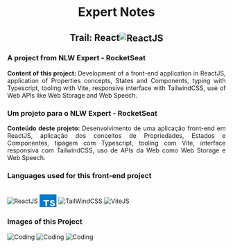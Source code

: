 <h1 align="center">Expert Notes</h1>
<h2 align="center">Trail: React<img align="center" alt="ReactJS" height="25" width="35" src="https://cdn.jsdelivr.net/gh/devicons/devicon@latest/icons/react/react-original.svg" /></h2>

<div>
  <h3 align="justify">A project from NLW Expert - RocketSeat</h3>
  <p align="justify"><strong>Content of this project: </strong>Development of a front-end application in ReactJS, application of Properties concepts, States and Components, typing with Typescript, tooling with Vite, responsive interface with TailwindCSS, use of Web APIs like Web Storage and Web Speech.</p>
</div>

<div>
  <h3 align="justify">Um projeto para o NLW Expert - RocketSeat</h3>
    <p align="justify"><strong>Conteúdo deste projeto: </strong>Desenvolvimento de uma aplicação front-end em ReactJS, aplicação dos conceitos de Propriedades, Estados e Componentes, tipagem com Typescript, tooling com Vite, interface responsiva com TailwindCSS, uso de APIs da Web como Web Storage e Web Speech.</p>
</div>

<h3 align="left">Languages ​​used for this front-end project</h3>
<div style="display: inline_block"><br>
  <img align="center" alt="ReactJS" height="30" width="40" src="https://cdn.jsdelivr.net/gh/devicons/devicon@latest/icons/react/react-original.svg" />
  <img align="center" alt="Typescript" height="30" width="40" src="https://raw.githubusercontent.com/devicons/devicon/master/icons/typescript/typescript-original.svg">
  <img align="center" alt="TailWindCSS" height="30" width="40" src="https://cdn.jsdelivr.net/gh/devicons/devicon@latest/icons/tailwindcss/tailwindcss-original.svg" />
  <img align="center" alt="ViteJS" height="30" width="40" src="https://cdn.jsdelivr.net/gh/devicons/devicon@latest/icons/vitejs/vitejs-original.svg" />
</div>

<h3>Images of this Project</h3>
<div>
  <img align="justify" alt="Coding" width="500" src="https://fv5-5.failiem.lv/thumb_show.php?i=zvnm946v2p&view&v=1&PHPSESSID=19afbb511f3ae0b4730f570da624f5e01f6e4c87">
  <img align="justify" alt="Coding" width="500" src="https://fv5-5.failiem.lv/thumb_show.php?i=kxq8ans3n5&view&v=1&PHPSESSID=19afbb511f3ae0b4730f570da624f5e01f6e4c87">
  <img align="justify" alt="Coding" width="500" src="https://fv5-5.failiem.lv/thumb_show.php?i=yfawhhqtsk&view&v=1&PHPSESSID=19afbb511f3ae0b4730f570da624f5e01f6e4c87">
</div>
